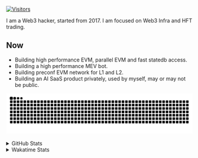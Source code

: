 <!-- markdownlint-disable MD041 MD010 MD033 -->
[![Visitors](https://api.visitorbadge.io/api/daily?path=Akagi201%2FAkagi201&label=Visitors%20Today&countColor=%2337d67a)](https://visitorbadge.io/status?path=Akagi201%2FAkagi201)

I am a Web3 hacker, started from 2017. I am focused on Web3 Infra and HFT trading.

## Now

* Building high performance EVM, parallel EVM and fast statedb access.
* Building a high performance MEV bot.
* Building preconf EVM network for L1 and L2.
* Building an AI SaaS product privately, used by myself, may or may not be public.

[![github contribution grid snake animation](https://raw.githubusercontent.com/Akagi201/Akagi201/output/github-contribution-grid-snake.svg#gh-light-mode-only)](https://github.com/Akagi201)

<details>
<summary>GitHub Stats</summary>
  <a href="https://github.com/Akagi201"><img alt="Profile Detail" src="https://raw.githubusercontent.com/Akagi201/Akagi201/master/profile-summary-card-output/dracula/0-profile-details.svg" /></a>
  <a href="https://github.com/Akagi201"><img alt="Github Stats" src="https://raw.githubusercontent.com/Akagi201/Akagi201/master/profile-summary-card-output/dracula/3-stats.svg" /></a>
  <a href="https://github.com/Akagi201"><img alt="Lang By Commits" src="https://raw.githubusercontent.com/Akagi201/Akagi201/master/profile-summary-card-output/dracula/2-most-commit-language.svg" /></a>
</details>

<details>
<summary>Wakatime Stats</summary>
<br>

<!--START_SECTION:waka-->

```txt
From: 03 January 2025 - To: 10 January 2025

Total Time: 32 hrs 18 mins

Other              19 hrs 36 mins  ███████████████▒░░░░░░░░░   60.67 %
Rust               7 hrs 49 mins   ██████░░░░░░░░░░░░░░░░░░░   24.20 %
sh                 1 hr 32 mins    █▒░░░░░░░░░░░░░░░░░░░░░░░   04.78 %
XML                50 mins         ▓░░░░░░░░░░░░░░░░░░░░░░░░   02.59 %
Python             39 mins         ▓░░░░░░░░░░░░░░░░░░░░░░░░   02.04 %
JavaScript         25 mins         ▒░░░░░░░░░░░░░░░░░░░░░░░░   01.33 %
Markdown           23 mins         ▒░░░░░░░░░░░░░░░░░░░░░░░░   01.20 %
TOML               23 mins         ▒░░░░░░░░░░░░░░░░░░░░░░░░   01.20 %
YAML               18 mins         ▒░░░░░░░░░░░░░░░░░░░░░░░░   00.95 %
JSON               9 mins          ░░░░░░░░░░░░░░░░░░░░░░░░░   00.47 %
```

<!--END_SECTION:waka-->

</details>
